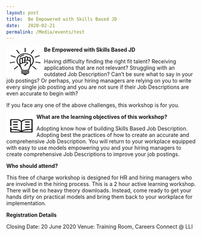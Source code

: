 ```yaml
---
layout: post
title:  Be Empowered with Skills Based JD
date:   2020-02-21
permalink: /Media/events/test
---
```

<img src="/images/beempowered.png" align="left" style="width:100px;height:80px;">

<b>Be Empowered with Skills Based JD</b>

Having difficulty finding the right fit talent?  Receiving applications that are not relevant?  Struggling with an outdated Job Description?  Can’t be sure what to say in your job postings?  Or perhaps, your hiring managers are relying on you to write every single job posting and you are not sure if their Job Descriptions are even accurate to begin with?

If you face any one of the above challenges, this workshop is for you.

<img src="/images/learning.png" align="left" style="width:80px;height:65px;">

<b>What are the learning objectives of this workshop?</b>

Adopting know how of building Skills Based Job Description.
Adopting best the practices of how to create an accurate and comprehensive Job Description.
You will return to your workplace equipped with easy to use models empowering you and your hiring managers to create comprehensive Job Descriptions to improve your job postings.

<b>Who should attend?</b>

This free of charge workshop is designed for HR and hiring managers who are involved in the hiring process.  This is a 2 hour active learning workshop. There will be no heavy theory downloads.  Instead, come ready to get your hands dirty on practical models and bring them back to your workplace for implementation.

<b>Registration Details</b>

Closing Date: 20 June 2020
Venue: Training Room, Careers Connect @ LLI
